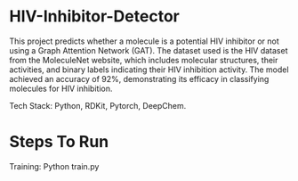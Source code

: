 # HIV-Inhibitor-Detector

This project predicts whether a molecule is a potential HIV inhibitor or not using a Graph Attention Network (GAT). The dataset used is the HIV dataset from the MoleculeNet website, which includes molecular structures, their activities, and binary labels indicating their HIV inhibition activity. The model achieved an accuracy of 92%, demonstrating its efficacy in classifying molecules for HIV inhibition.

Tech Stack: Python, RDKit, Pytorch, DeepChem.

# Steps To Run
Training: Python train.py
